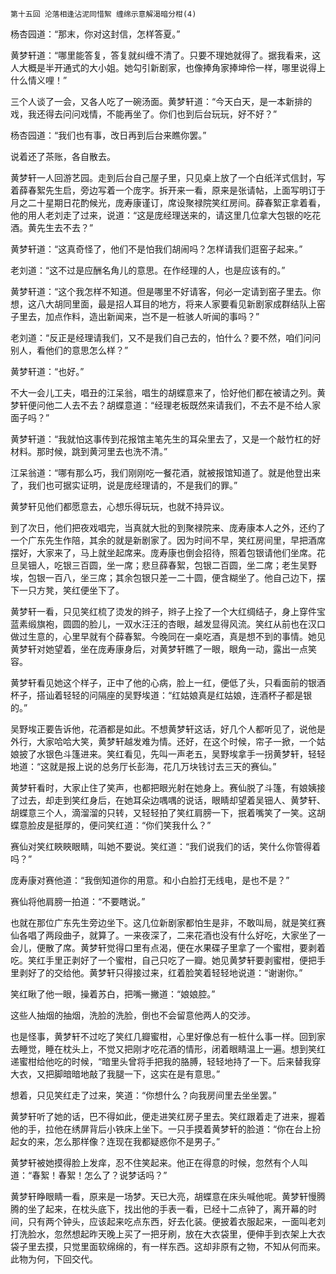     第十五回 沦落相逢沾泥同惜絮 缠绵示意解渴暗分柑(4) 

   杨杏园道：“那末，你对这封信，怎样答夏。”

   黄梦轩道：“哪里能答复，答复就纠缠不清了。只要不理她就得了。据我看来，这人大概是半开通式的大小姐。她勾引新剧家，也像捧角家捧坤伶一样，哪里说得上什么情义哩！”

   三个人谈了一会，又各人吃了一碗汤面。黄梦轩道：“今天白天，是一本新排的戏，我还得去问问戏情，不能再坐了。你们也到后台玩玩，好不好？”

   杨杏园道：“我们也有事，改日再到后台来瞧你罢。”

   说着还了茶账，各自散去。

   黄梦轩一人回游艺园。走到后台自己屋子里，只见桌上放了一个白纸洋式信封，写着薛春絮先生启，旁边写着一个庞字。拆开来一看，原来是张请帖，上面写明订于月之二十星期日花酌候光，庞寿康谨订，席设聚禄院笑红房间。薛春絮正拿着看，他的用人老刘走了过来，说道：“这是庞经理送来的，请这里几位拿大包银的吃花酒。黄先生去不去？”

   黄梦轩道：“这真奇怪了，他们不是怕我们胡闹吗？怎样请我们逛窑子起来。”

   老刘道：“这不过是应酬名角儿的意思。在作经理的人，也是应该有的。”

   黄梦轩道：“这个我怎样不知道。但是哪里不好请客，何必一定请到窑子里去。你想，这八大胡同里面，最是招人耳目的地方，将来人家要看见新剧家成群结队上窑子里去，加点作料，造出新闻来，岂不是一桩骇人听闻的事吗？”

   老刘道：“反正是经理请我们，又不是我们自己去的，怕什么？要不然，咱们问问别人，看他们的意思怎么样？”

   黄梦轩道：“也好。”

   不大一会儿工夫，唱丑的江呆翁，唱生的胡蝶意来了，恰好他们都在被请之列。黄梦轩便问他二人去不去？胡蝶意道：“经理老板既然来请我们，不去不是不给人家面子吗？”

   黄梦轩道：“我就怕这事传到花报馆主笔先生的耳朵里去了，又是一个敲竹杠的好材料。那时候，跳到黄河里去也洗不清。”

   江呆翁道：“哪有那么巧，我们刚刚吃一餐花酒，就被报馆知道了。就是他登出来了，我们也可据实证明，说是庞经理请的，不是我们的罪。”

   黄梦轩见他们都愿意去，心想乐得玩玩，也就不持异议。

   到了次日，他们把夜戏唱完，当真就大批的到聚禄院来、庞寿康本人之外，还约了一个广东先生作陪，其余的就是新剧家了。因为时间不早，笑红房间里，早把酒席摆好，大家来了，马上就坐起席来。庞寿康也倒会招待，照着包银请他们坐席。花旦吴钿人，吃银三百圆，坐一席；悲旦薛春絮，包银二百圆，坐二席；老生吴野埃，包银一百八，坐三席；其余包银只差一二十圆，便含糊坐了。他自己边下，摆下一只方凳，笑红便坐下了。

   黄梦轩一看，只见笑红梳了烫发的辫子，辫子上拴了一个大红绸结子，身上穿件宝蓝素缎旗袍，圆圆的脸儿，一双水汪汪的杏眼，越发显得风流。笑红从前也在汉口做过生意的，心里早就有个薛春絮。今晚同在一桌吃酒，真是想不到的事情。她见黄梦轩对她望着，坐在庞寿康身后，对黄梦轩瞧了一眼，眼角一动，露出一点笑容。

   黄梦轩看见她这个样子，正中了他的心病，脸上一红，便低了头，只看面前的银酒杯子，搭讪着轻轻的问隔座的吴野埃道：“红姑娘真是红姑娘，连酒杯子都是银的。”

   吴野埃正要告诉他，花酒都是如此。不想黄梦轩这话，好几个人都听见了，说他是外行，大家哈哈大笑，黄梦轩越发难为情。还好，在这个时候，帘子一掀，一个姑娘披了水银色斗篷进来。笑红看见，先叫一声老五，吴野埃拿手一拐黄梦轩，轻轻地道：“这就是报上说的总务厅长彭海，花几万块钱讨去三天的赛仙。”

   黄梦轩看时，大家止住了笑声，也都把眼光射在她身上。赛仙脱了斗篷，有娘姨接了过去，却走到笑红身后，在她耳朵边喁喁的说话，眼睛却望着吴钿人、黄梦轩、胡蝶意三个人，滴溜溜的只转，又轻轻拍了笑红肩膀一下，抿着嘴笑了一笑。这胡蝶意脸皮是挺厚的，便问笑红道：“你们笑我什么？”

   赛仙对笑红䀹䀹眼睛，叫她不要说。笑红道：“我们说我们的话，笑什么你管得着吗？”

   庞寿康对赛他道：“我倒知道你的用意。和小白脸打无线电，是也不是？”

   赛仙将他肩膀一拍道：“不要瞎说。”

   也就在那位广东先生旁边坐下。这几位新剧家都怕生是非，不敢叫局，就是笑红赛仙各唱了两段曲子，就算了。一来夜深了，二来花酒也没有什么好吃，大家坐了一会儿，便散了席。黄梦轩觉得口里有点渴，便在水果碟子里拿了一个蜜柑，要剥着吃。笑红手里正剥好了一个蜜柑，自己只吃了一瓣。她见黄梦轩要剥蜜柑，便把手里剥好了的交给他。黄梦轩只得接过来，红着脸笑着轻轻地说道：“谢谢你。”

   笑红瞅了他一眼，操着苏白，把嘴一撇道：“娘娘腔。”

   这些人抽烟的抽烟，洗脸的洗脸，倒也不会留意他两人的交涉。

   也是怪事，黄梦轩不过吃了笑红几瓣蜜柑，心里好像总有一桩什么事一样。回到家去睡觉，睡在枕头上，不觉又把刚才吃花酒的情形，闭着眼睛温上一遍。想到笑红递蜜柑给他吃的时候，“暗里头曾将手把我的胳膊，轻轻地持了一下。后来替我穿大衣，又把脚暗暗地敲了我腿一下，这实在是有意思。”

   想着，只见笑红走了过来，笑道：“你想什么？向我房间里去坐坐罢。”

   黄梦轩听了她的话，巴不得如此，便走进笑红房子里去。笑红跟着走了进来，握着他的手，拉他在绣屏背后小铁床上坐下。一只手摸着黄梦轩的脸道：“你在台上扮起女的来，怎么那样像？连现在我都疑惑你不是男子。”

   黄梦轩被她摸得脸上发痒，忍不住笑起来。他正在得意的时候，忽然有个人叫道：“春絮！春絮！怎么了？说梦话吗？”

   黄梦轩睁眼睛一看，原来是一场梦。天已大亮，胡蝶意在床头喊他呢。黄梦轩慢腾腾的坐了起来，在枕头底下，找出他的手表一看，已经十二点钟了，离开幕的时间，只有两个钟头，应该起来吃点东西，好去化装。便披着衣服起来，一面叫老刘打洗脸水，忽然想起昨天晚上买了一把牙刷，放在大衣袋里，便伸手到衣架上大衣袋子里去摸，只觉里面软绵绵的，有一样东西。这却非原有之物，不知从何而来。此物为何，下回交代。

